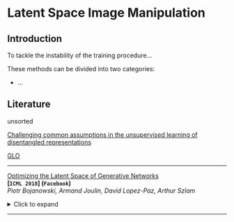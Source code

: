 # Latent Space Image Manipulation



## Introduction

To tackle the instability of the training procedure...



These methods can be divided into two categories:

- ...



## Literature

unsorted

[Challenging common assumptions in the unsupervised learning of disentangled representations](https://arxiv.org/abs/1811.12359)







[GLO](#GLO)









---

<span id="GLO"></span>
[Optimizing the Latent Space of Generative Networks](https://arxiv.org/pdf/1707.05776.pdf)  
**[`ICML 2018`] (`Facebook`)**  
*Piotr Bojanowski, Armand Joulin, David Lopez-Paz, Arthur Szlam*

<details><summary>Click to expand</summary>

> **Summary**

> **Details**

compare the $\ell_2$ loss and the Laplacian pyramid Lap_1 loss, finally use a weighted combination of them.
$$
\operatorname{Lap}_{1}\left(x, x^{\prime}\right)=\sum_{j} 2^{2 j}\left|L^{j}(x)-L^{j}\left(x^{\prime}\right)\right|_{1}
$$
where $L^j(x)$ is the $j$-th level of the Laplacian pyramid representation of $x$. -[ref](Diffusion distance for histogram comparison)



</details>

---

